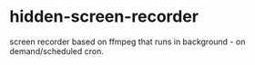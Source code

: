 # hidden-screen-recorder
screen recorder based on ffmpeg that runs in background - on demand/scheduled cron.  
